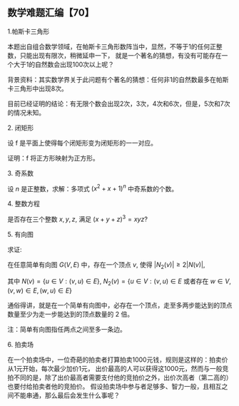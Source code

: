 ## 数学难题汇编【70】

1.帕斯卡三角形

本题出自组合数学领域，在帕斯卡三角形数阵当中，显然，不等于1的任何正整数，只能出现有限次，稍微延申一下，
就是一个著名的猜想，有没有可能存在一个大于1的自然数会出现100次以上呢？

背景资料：其实数学界关于此问题有个著名的猜想：任何非1的自然数最多在帕斯卡三角形中出现8次。

目前已经证明的结论：有无限个数会出现2次，3次，4次和6次，但是，5次和7次的情况未知。

2. 闭矩形

设 f 是平面上使得每个闭矩形变为闭矩形的一一对应。

证明：f 将正方形映射为正方形。

3. 奇系数

设 $n$ 是正整数，求解：多项式 $(x^2+x+1)^n$ 中奇系数的个数。

4. 整数方程

是否存在三个整数 $x,y,z,$ 满足 $(x+y+z)^3=xyz?$

5. 有向图

求证:

在任意简单有向图 $G(V,E)$ 中，存在一个顶点 $v,$ 使得 $|N_2(v)|\ge2|N(v)|,$

其中 $N(v)=\{u∈V:(v,u)\in E\},$ $N_2(v)=\{u\in V:(v,u)\in E$ 或者存在 $w\in V,(v,w)\in E,(w,u)\in E\}$

通俗得讲，就是在一个简单有向图中，必存在一个顶点，走至多两步能达到的顶点数量至少为走一步能达到的顶点数量的 2 倍。

注：简单有向图指任两点之间至多一条边。

6. 拍卖场

在一个拍卖场中，一位奇葩的拍卖者打算拍卖1000元钱，规则是这样的：拍卖价从1元开始，每次最少加价1元，
出价最高的人可以获得这1000元，然而与一般竞拍不同的是，除了出价最高者需要支付他的竞拍价之外，出价次高者（第二高的）也要付给拍卖者他的竞拍价。
假设拍卖场中参与者足够多、智力一般，且相互之间不能串通，那么最后会发生什么事呢？
